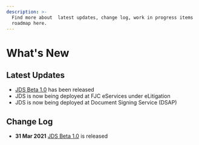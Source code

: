 ```yaml
---
description: >-
  Find more about  latest updates, change log, work in progress items  and
  roadmap here.
---
```


# What's New

## Latest Updates

* [JDS Beta 1.0](http://cloud.crimsonlogic.com/2021/website/jds/v1/jds_beta_1.0.zip) has been released
* JDS is now being deployed at FJC eServices under eLitigation
* JDS is now being deployed at Document Signing Service \(DSAP\)

## Change Log

* **31 Mar 2021** [JDS Beta 1.0](http://cloud.crimsonlogic.com/2021/website/jds/v1/jds_beta_1.0.zip) is released

